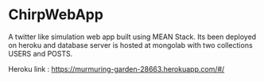 # ChirpWebApp
A twitter like simulation web app built using MEAN Stack. Its been deployed on heroku and database server is hosted at mongolab with two collections USERS and POSTS.

Heroku link : https://murmuring-garden-28663.herokuapp.com/#/
